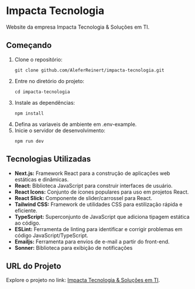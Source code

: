 # Impacta Tecnologia

Website da empresa Impacta Tecnologia & Soluções em TI.

## Começando

1. Clone o repositório:
   ```
   git clone github.com/AleferReinert/impacta-tecnologia.git
   ```
2. Entre no diretório do projeto:
   ```
   cd impacta-tecnologia
   ```
3. Instale as dependências:
   ```
   npm install
   ```
4. Defina as variaveis de ambiente em .env-example.
5. Inicie o servidor de desenvolvimento:
   ```
   npm run dev
   ```

## Tecnologias Utilizadas

- **Next.js:** Framework React para a construção de aplicações web estáticas e dinâmicas.
- **React:** Biblioteca JavaScript para construir interfaces de usuário.
- **React Icons:** Conjunto de ícones populares para uso em projetos React.
- **React Slick:** Componente de slider/carrossel para React.
- **Tailwind CSS:** Framework de utilidades CSS para estilização rápida e eficiente.
- **TypeScript:** Superconjunto de JavaScript que adiciona tipagem estática ao código.
- **ESLint:** Ferramenta de linting para identificar e corrigir problemas em código JavaScript/TypeScript.
- **Emailjs:** Ferramenta para envios de e-mail a partir do front-end.
- **Sonner:** Biblioteca para exibição de notificações

## URL do Projeto

Explore o projeto no link: [Impacta Tecnologia & Soluções em TI](https://impacta-tecnologia.netlify.app).

